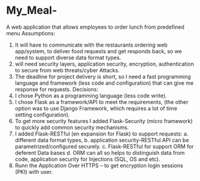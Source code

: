 # My_Meal-
A web application that allows employees to order lunch from predefined menu
Assumptions:
1.	It will have to communicate with the restaurants ordering web app/system, to deliver food requests and get responds back, so we need to support diverse data format types.
2.	will need security layers, application security, encryption, authentication to secure from web threats/cyber Attacks.
3.	The deadline for project delivery is short, so I need a fast programming language and framework (less code and configuration) that can give me response for requests.
     Decisions:
1.	I chose Python as a programming language (less code write).
2.	I chose Flask as a framework/API to meet the requirements, (the other option was to use Django Framework, which requires a lot of time setting configuration). 
3.	 To get more security features I added Flask-Security (micro framework) to quickly add common security mechanisms. 
4.	I added Flask-RESTful (en expansion for Flask) to support requests: 
  a.	different data format types, 
  b.	application security-RESTful API can be parametrized/configured securely.
  c.	Flask-RESTful for support ORM for deferent Data bases
  d.	ORM can all so helps to distinguish data from code, application security for Injections (SQL, OS and etc).
5.	Runn the Application Over HTTPS – to get encryption login sessions (PKI) with user.

